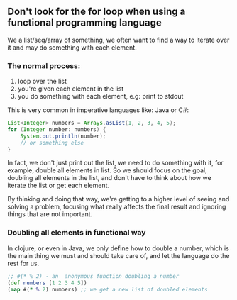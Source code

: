 ## Don't look for the for loop when using a functional programming language

We a list/seq/array of something, we often want to find a way to
iterate over it and may do something with each element.

### The normal process:

1. loop over the list
2. you're given each element in the list
3. you do something with each element, e.g: print to stdout 

This is very common in imperative languages like: Java or C#:

```java
List<Integer> numbers = Arrays.asList(1, 2, 3, 4, 5);
for (Integer number: numbers) {
    System.out.println(number);
    // or something else
}
```
In fact, we don't just print out the list, we need to do something with it,
for example, double all elements in list.
So we should focus on the goal, doubling all elements in the list, 
and don't have to think about how we iterate the list or get each element.

By thinking and doing that way, we're getting to a higher level of seeing and solving a problem, 
focusing what really affects the final result and ignoring things that are not important.

### Doubling all elements in functional way

In clojure, or even in Java, we only define how to double a number, 
which is the main thing we must and should take care of, and let the language do the rest for us.

```clojure
;; #(* % 2) - an  anonymous function doubling a number
(def numbers [1 2 3 4 5])
(map #(* % 2) numbers) ;; we get a new list of doubled elements
```



